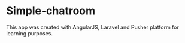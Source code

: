 # Simple-chatroom

This app was created with AngularJS, Laravel and Pusher platform for learning purposes.
